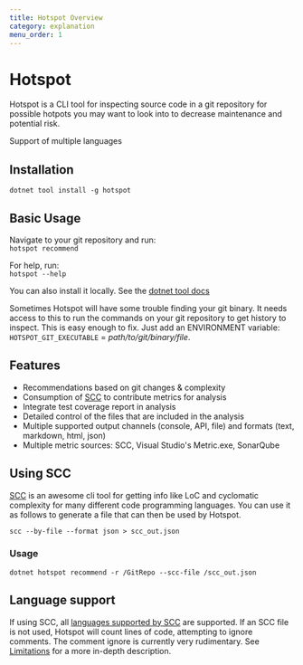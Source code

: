 ```yaml
---
title: Hotspot Overview
category: explanation
menu_order: 1
---
```


# Hotspot

Hotspot is a CLI tool for inspecting source code in a git repository for possible hotpots you may want to look into to decrease maintenance and potential risk.  

Support of multiple languages

## Installation

`dotnet tool install -g hotspot`

## Basic Usage

Navigate to your git repository and run:  
`hotspot recommend`

For help, run:  
`hotspot --help`

You can also install it locally. See the [dotnet tool docs](https://docs.microsoft.com/en-us/dotnet/core/tools/dotnet-tool-install)

Sometimes Hotspot will have some trouble finding your git binary. It needs access to this to run the commands on your git repository to get history to inspect.
This is easy enough to fix. Just add an ENVIRONMENT variable: `HOTSPOT_GIT_EXECUTABLE` = *path/to/git/binary/file*.

## Features

- Recommendations based on git changes & complexity
- Consumption of [SCC](https://github.com/boyter/scc) to contribute metrics for analysis
- Integrate test coverage report in analysis
- Detailed control of the files that are included in the analysis
- Multiple supported output channels (console, API, file) and formats (text, markdown, html, json)
- Multiple metric sources: SCC, Visual Studio's Metric.exe, SonarQube

## Using SCC

[SCC](https://github.com/boyter/scc) is an awesome cli tool for getting info like LoC and cyclomatic complexity for many different code programming languages.
You can use it as follows to generate a file that can then be used by Hotspot.

`scc --by-file --format json > scc_out.json`
### Usage

`dotnet hotspot recommend -r /GitRepo --scc-file /scc_out.json`
## Language support

If using SCC, all [languages supported by SCC](https://github.com/boyter/scc/blob/master/LANGUAGES.md) are supported. If an SCC file is not used, Hotspot will count lines of code, attempting to ignore comments. The comment ignore is currently very rudimentary. See [Limitations](/limitations.html) for a more in-depth description.


